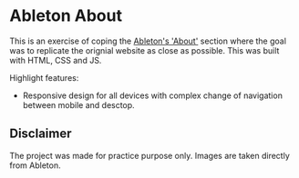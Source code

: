 # Ableton About
This is an exercise of coping the [Ableton's 'About'](https://www.ableton.com/en/about/) section where the goal was to replicate the orignial website as close as possible. This was built with HTML, CSS and JS. 

Highlight features: 
- Responsive design for all devices with complex change of navigation between mobile and desctop. 

## Disclaimer
The project was made for practice purpose only. Images are taken directly from Ableton. 
